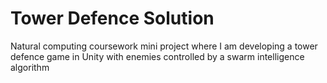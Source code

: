 # Tower Defence Solution
Natural computing coursework mini project where I am developing a tower defence game in Unity with enemies controlled by a swarm intelligence algorithm